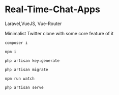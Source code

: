 # Real-Time-Chat-Apps

Laravel,VueJS, Vue-Router

Minimalist Twitter clone with some core feature of it

```
composer i
```

```
npm i
```

```
php artisan key:generate
```

```
php artisan migrate
```

```
npm run watch
```

```
php artisan serve
```

